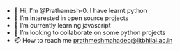 - 👋 Hi, I’m @Prathamesh-0. I have learnt python
- 👀 I’m interested in open source projects
- 🌱 I’m currently learning javascript
- 💞️ I’m looking to collaborate on some python projects
- 📫 How to reach me prathmeshmahadeo@iitbhilai.ac.in

<!---
Prathamesh-0/Prathamesh-0 is a ✨ special ✨ repository because its `README.md` (this file) appears on your GitHub profile.
You can click the Preview link to take a look at your changes.
--->
